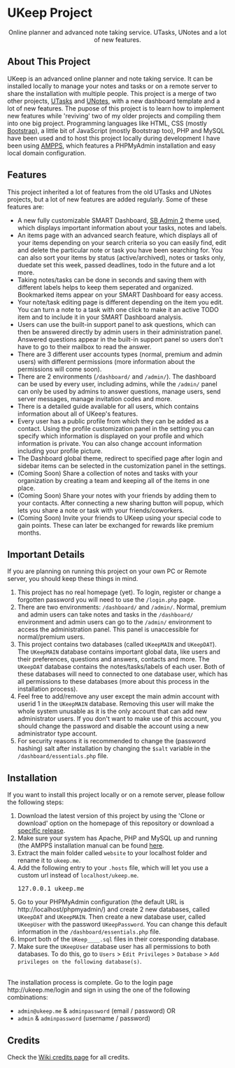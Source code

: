 # UKeep Project
<p align="center">Online planner and advanced note taking service. UTasks, UNotes and a lot of new features.<br>
</p>

## About This Project
UKeep is an advanced online planner and note taking service. It can be installed locally to manage your notes and tasks or on a remote server to share the installation with multiple people. This project is a merge of two other projects, [UTasks](https://github.com/Tonemon/UTasks) and [UNotes](https://github.com/Tonemon/UNotes), with a new dashboard template and a lot of new features. The pupose of this project is to learn how to implement new features while 'reviving' two of my older projects and compiling them into one big project. Programming languages like HTML, CSS (mostly [Bootstrap](https://getbootstrap.com/)), a little bit of JavaScript (mostly Bootstrap too), PHP and MySQL have been used and to host this project locally during development I have been using [AMPPS](https://www.ampps.com/), which features a PHPMyAdmin installation and easy local domain configuration.

## Features
This project inherited a lot of features from the old UTasks and UNotes projects, but a lot of new features are added regularly. Some of these features are:

* A new fully customizable SMART Dashboard, [SB Admin 2](https://startbootstrap.com/themes/sb-admin-2/) theme used, which displays important information about your tasks, notes and labels.
* An items page with an advanced search feature, which displays all of your items depending on your search criteria so you can easily find, edit and delete the particular note or task you have been searching for. You can also sort your items by status (active/archived), notes or tasks only, duedate set this week, passed deadlines, todo in the future and a lot more.
* Taking notes/tasks can be done in seconds and saving them with different labels helps to keep them seperated and organized. Bookmarked items appear on your SMART Dashboard for easy access.
* Your note/task editing page is different depending on the item you edit. You can turn a note to a task with one click to make it an active TODO item and to include it in your SMART Dashboard analysis.
* Users can use the built-in support panel to ask questions, which can then be answered directly by admin users in their administration panel. Answered questions appear in the built-in support panel so users don't have to go to their mailbox to read the answer.
* There are 3 different user accounts types (normal, premium and admin users) with different permissions (more information about the permissions will come soon).
* There are 2 environments (`/dashboard/` and `/admin/`). The dashboard can be used by every user, including admins, while the `/admin/` panel can only be used by admins to answer questions, manage users, send server messages, manage invitation codes and more.
* There is a detailed guide available for all users, which contains information about all of UKeep's features.
* Every user has a public profile from which they can be added as a contact. Using the profile customization panel in the setting you can specify which information is displayed on your profile and which information is private. You can also change account information including your profile picture.
* The Dashboard global theme, redirect to specified page after login and sidebar items can be selected in the customization panel in the settings.
* (Coming Soon) Share a collection of notes and tasks with your organization by creating a team and keeping all of the items in one place.
* (Coming Soon) Share your notes with your friends by adding them to your contacts. After connecting a new sharing button will popup, which lets you share a note or task with your friends/coworkers.
* (Coming Soon) Invite your friends to UKeep using your special code to gain points. These can later be exchanged for rewards like premium months.

## Important Details
If you are planning on running this project on your own PC or Remote server, you should keep these things in mind.
1. This project has no real homepage (yet). To login, register or change a forgotten password you will need to use the `/login.php` page.
2. There are two environments: `/dashboard/` and `/admin/`. Normal, premium and admin users can take notes and tasks in the `/dashboard/` environment and admin users can go to the `/admin/` environment to access the administration panel. This panel is unaccessible for normal/premium users.
3. This project contains two databases (called `UKeepMAIN` and `UKeepDAT`). The `UKeepMAIN` database contains important global data, like users and their preferences, questions and answers, contacts and more. The `UKeepDAT` database contains the notes/tasks/labels of each user. Both of these databases will need to connected to one database user, which has all permissions to these databases (more about this process in the installation process).
4. Feel free to add/remove any user except the main admin account with userid 1 in the `UKeepMAIN` database. Removing this user will make the whole system unusable as it is the only account that can add new administrator users. If you don't want to make use of this account, you should change the password and disable the account using a new administrator type account.
5. For security reasons it is recommended to change the (password hashing) salt after installation by changing the `$salt` variable in the `/dashboard/essentials.php` file.

## Installation
If you want to install this project locally or on a remote server, please follow the following steps:
1. Download the latest version of this project by using the 'Clone or download' option on the homepage of this repository or download a [specific release](https://github.com/Tonemon/UKeep/releases).
2. Make sure your system has Apache, PHP and MySQL up and running (the AMPPS installation manual can be found [here](http://www.ampps.com/wiki/Main_Page).
3. Extract the main folder called `website` to your localhost folder and rename it to `ukeep.me`.
4. Add the following entry to your `.hosts` file, which will let you use a custom url instead of `localhost/ukeep.me`.
    <pre>127.0.0.1 ukeep.me</pre>
5. Go to your PHPMyAdmin configuration (the default URL is http://localhost/phpmyadmin/) and create 2 new databases, called `UKeepDAT` and `UKeepMAIN`. Then create a new database user, called `UKeepUser` with the password `UKeepPassword`. You can change this default information in the `/dashboard/essentials.php` file.
6. Import both of the `UKeep____.sql` files in their coresponding database.
7. Make sure the `UKeepUser` database user has all permissions to both databases. To do this, go to `Users` > `Edit Privileges` > `Database` > `Add privileges on the following database(s)`.
<br>
The installation process is complete. Go to the login page http://ukeep.me/login and sign in using the one of the following combinations: 

* `admin@ukeep.me` & `adminpassword` (email / password) OR 
* `admin` & `adminpassword` (username / password)</pre>

## Credits
Check the [Wiki credits page](https://github.com/Tonemon/UKeep/wiki/Credits) for all credits.
